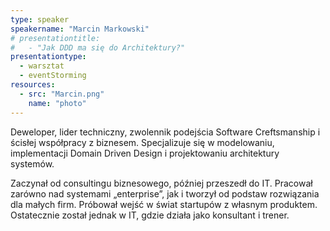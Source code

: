 ```yaml
---
type: speaker
speakername: "Marcin Markowski"
# presentationtitle:
#   - "Jak DDD ma się do Architektury?"
presentationtype: 
  - warsztat
  - eventStorming
resources:
  - src: "Marcin.png"
    name: "photo"
---
```

Deweloper, lider techniczny, zwolennik podejścia Software Creftsmanship i ścisłej współpracy z biznesem. Specjalizuje się w modelowaniu, implementacji Domain Driven Design i projektowaniu architektury systemów.

Zaczynał od consultingu biznesowego, później przeszedł do IT. Pracował zarówno nad systemami „enterprise”, jak i tworzył od podstaw rozwiązania dla małych firm. Próbował wejść w świat startupów z własnym produktem. Ostatecznie został jednak w IT, gdzie działa jako konsultant i trener.
